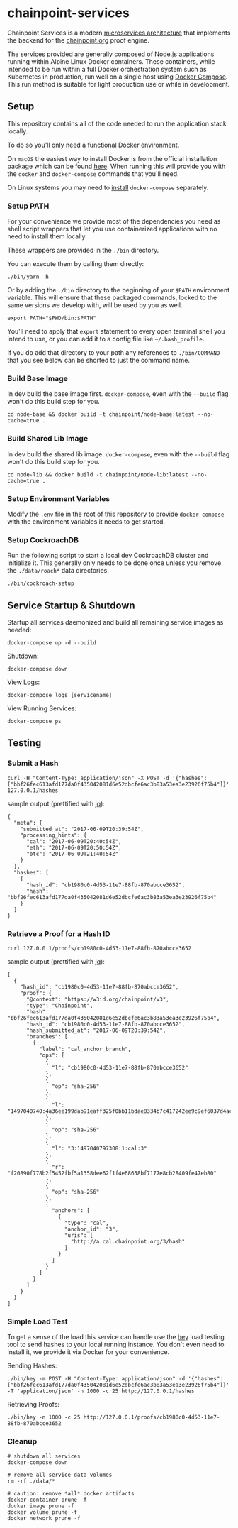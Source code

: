 # chainpoint-services

Chainpoint Services is a modern
[microservices architecture](https://martinfowler.com/articles/microservices.html) that implements the backend for the [chainpoint.org](https://chainpoint.org) proof engine.

The services provided are generally composed of Node.js applications
running within Alpine Linux Docker containers. These containers,
while intended to be run within a full Docker orchestration
system such as Kubernetes in production, run well on a single host
using [Docker Compose](https://docs.docker.com/compose/overview/). This run method is suitable for light production
use or while in development.

## Setup

This repository contains all of the code needed to
run the application stack locally.

To do so you'll only need a functional Docker environment.

On `macOS` the easiest way to install Docker is from the official
installation package which can be found [here](https://www.docker.com/docker-mac). When running
this will provide you with the `docker` and `docker-compose` commands that you'll need.

On Linux systems you may need to [install](https://docs.docker.com/compose/install/) `docker-compose` separately.

### Setup PATH

For your convenience we provide most of the dependencies you need as shell script wrappers
that let you use containerized applications with
no need to install them locally.

These wrappers are provided in the `./bin` directory.

You can execute them by calling them directly:

```
./bin/yarn -h
```

Or by adding the `./bin` directory to the
beginning of your `$PATH` environment variable.
This will ensure that these packaged commands, locked to the same versions we develop with,
will be used by you as well.

```
export PATH="$PWD/bin:$PATH"
```

You'll need to apply that `export` statement to
every open terminal shell you intend to use, or
you can add it to a config file like `~/.bash_profile`.

If you do add that directory to your path any
references to `./bin/COMMAND` that you see below
can be shorted to just the command name.

### Build Base Image

In dev build the base image first. `docker-compose`, even with
the `--build` flag won't do this build step for you.

```
cd node-base && docker build -t chainpoint/node-base:latest --no-cache=true .
```

### Build Shared Lib Image

In dev build the shared lib image. `docker-compose`, even with
the `--build` flag won't do this build step for you.

```
cd node-lib && docker build -t chainpoint/node-lib:latest --no-cache=true .
```

### Setup Environment Variables

Modify the `.env` file in the root of this repository to
provide `docker-compose` with the environment variables it
needs to get started.

### Setup CockroachDB

Run the following script to start a local dev CockroachDB cluster
and initialize it. This generally only needs to be done once unless
you remove the `./data/roach*` data directories.

```
./bin/cockroach-setup
```

## Service Startup & Shutdown

Startup all services daemonized and build all remaining service images as needed:

```
docker-compose up -d --build
```

Shutdown:

```
docker-compose down
```

View Logs:

```
docker-compose logs [servicename]
```

View Running Services:

```
docker-compose ps
```

## Testing

### Submit a Hash

```
curl -H "Content-Type: application/json" -X POST -d '{"hashes": ["bbf26fec613afd177da0f435042081d6e52dbcfe6ac3b83a53ea3e23926f75b4"]}' 127.0.0.1/hashes
```

sample output (prettified with [jq](https://stedolan.github.io/jq/)):

```
{
  "meta": {
    "submitted_at": "2017-06-09T20:39:54Z",
    "processing_hints": {
      "cal": "2017-06-09T20:40:54Z",
      "eth": "2017-06-09T20:50:54Z",
      "btc": "2017-06-09T21:40:54Z"
    }
  },
  "hashes": [
    {
      "hash_id": "cb1980c0-4d53-11e7-88fb-870abcce3652",
      "hash": "bbf26fec613afd177da0f435042081d6e52dbcfe6ac3b83a53ea3e23926f75b4"
    }
  ]
}
```

### Retrieve a Proof for a Hash ID

```
curl 127.0.0.1/proofs/cb1980c0-4d53-11e7-88fb-870abcce3652
```

sample output (prettified with [jq](https://stedolan.github.io/jq/)):

```
[
  {
    "hash_id": "cb1980c0-4d53-11e7-88fb-870abcce3652",
    "proof": {
      "@context": "https://w3id.org/chainpoint/v3",
      "type": "Chainpoint",
      "hash": "bbf26fec613afd177da0f435042081d6e52dbcfe6ac3b83a53ea3e23926f75b4",
      "hash_id": "cb1980c0-4d53-11e7-88fb-870abcce3652",
      "hash_submitted_at": "2017-06-09T20:39:54Z",
      "branches": [
        {
          "label": "cal_anchor_branch",
          "ops": [
            {
              "l": "cb1980c0-4d53-11e7-88fb-870abcce3652"
            },
            {
              "op": "sha-256"
            },
            {
              "l": "1497040740:4a36ee199dab91eaff325f0bb11bdae8334b7c417242ee9c9ef6037d4ac6a7e3bdbd2693f87156a459725d8b43db729e34f08b290d7c1a80136dfc14445a1f37"
            },
            {
              "op": "sha-256"
            },
            {
              "l": "3:1497040797308:1:cal:3"
            },
            {
              "r": "f20890f778b2f5452fbf5a1358dee62f1f4e68658bf7177e8cb28409fe47eb80"
            },
            {
              "op": "sha-256"
            },
            {
              "anchors": [
                {
                  "type": "cal",
                  "anchor_id": "3",
                  "uris": [
                    "http://a.cal.chainpoint.org/3/hash"
                  ]
                }
              ]
            }
          ]
        }
      ]
    }
  }
]
```

### Simple Load Test

To get a sense of the load this service can handle use
the [hey](https://github.com/rakyll/hey) load testing tool
to send hashes to your local running instance. You don't even
need to install it, we provide it via Docker for your
convenience.

Sending Hashes:

```
./bin/hey -m POST -H "Content-Type: application/json" -d '{"hashes": ["bbf26fec613afd177da0f435042081d6e52dbcfe6ac3b83a53ea3e23926f75b4"]}' -T 'application/json' -n 1000 -c 25 http://127.0.0.1/hashes
```

Retrieving Proofs:

```
./bin/hey -n 1000 -c 25 http://127.0.0.1/proofs/cb1980c0-4d53-11e7-88fb-870abcce3652
```


### Cleanup

```
# shutdown all services
docker-compose down

# remove all service data volumes
rm -rf ./data/*

# caution: remove *all* docker artifacts
docker container prune -f
docker image prune -f
docker volume prune -f
docker network prune -f
```
